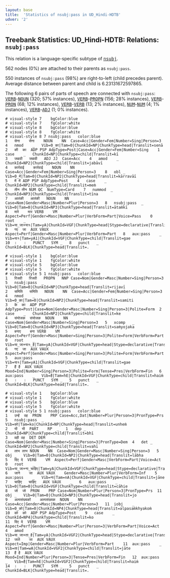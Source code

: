```yaml
---
layout: base
title:  'Statistics of nsubj:pass in UD_Hindi-HDTB'
udver: '2'
---
```


## Treebank Statistics: UD_Hindi-HDTB: Relations: `nsubj:pass`

This relation is a language-specific subtype of <tt><a href="hi_hdtb-dep-nsubj.html">nsubj</a></tt>.

562 nodes (0%) are attached to their parents as `nsubj:pass`.

550 instances of `nsubj:pass` (98%) are right-to-left (child precedes parent).
Average distance between parent and child is 6.23131672597865.

The following 6 pairs of parts of speech are connected with `nsubj:pass`: <tt><a href="hi_hdtb-pos-VERB.html">VERB</a></tt>-<tt><a href="hi_hdtb-pos-NOUN.html">NOUN</a></tt> (320; 57% instances), <tt><a href="hi_hdtb-pos-VERB.html">VERB</a></tt>-<tt><a href="hi_hdtb-pos-PROPN.html">PROPN</a></tt> (156; 28% instances), <tt><a href="hi_hdtb-pos-VERB.html">VERB</a></tt>-<tt><a href="hi_hdtb-pos-PRON.html">PRON</a></tt> (68; 12% instances), <tt><a href="hi_hdtb-pos-VERB.html">VERB</a></tt>-<tt><a href="hi_hdtb-pos-VERB.html">VERB</a></tt> (13; 2% instances), <tt><a href="hi_hdtb-pos-NUM.html">NUM</a></tt>-<tt><a href="hi_hdtb-pos-NUM.html">NUM</a></tt> (4; 1% instances), <tt><a href="hi_hdtb-pos-VERB.html">VERB</a></tt>-<tt><a href="hi_hdtb-pos-ADJ.html">ADJ</a></tt> (1; 0% instances).


~~~ conllu
# visual-style 7	bgColor:blue
# visual-style 7	fgColor:white
# visual-style 8	bgColor:blue
# visual-style 8	fgColor:white
# visual-style 8 7 nsubj:pass	color:blue
1	सेना	सेना	NOUN	NN	Case=Acc|Gender=Fem|Number=Sing|Person=3	4	nmod	_	Vib=0_का|Tam=0|ChunkId=NP|ChunkType=head|Translit=senā
2	की	का	ADP	PSP	AdpType=Post|Case=Acc|Gender=Fem|Number=Sing	1	case	_	ChunkId=NP|ChunkType=child|Translit=kī
3	जबावी	जबावी	ADJ	JJ	Case=Acc	4	amod	_	ChunkId=NP2|ChunkType=child|Translit=jabāvī
4	कार्रवाई	कार्रवाई	NOUN	NN	Case=Acc|Gender=Fem|Number=Sing|Person=3	8	obl	_	Vib=0_में|Tam=0|ChunkId=NP2|ChunkType=head|Translit=kārravāī
5	में	में	ADP	PSP	AdpType=Post	4	case	_	ChunkId=NP2|ChunkType=child|Translit=meṁ
6	तीन	तीन	NUM	QC	NumType=Card	7	nummod	_	ChunkId=NP3|ChunkType=child|Translit=tīna
7	आतंकी	आतंकी	NOUN	NN	Case=Nom|Gender=Masc|Number=Plur|Person=3	8	nsubj:pass	_	Vib=0|Tam=0|ChunkId=NP3|ChunkType=head|Translit=ātaṁkī
8	मारे	मार	VERB	VM	Aspect=Perf|Gender=Masc|Number=Plur|VerbForm=Part|Voice=Pass	0	root	_	Vib=या_जा+या१|Tam=yA|ChunkId=VGF|ChunkType=head|Stype=declarative|Translit=māre
9	गए	जा	AUX	VAUX	Aspect=Perf|Gender=Masc|Number=Plur|VerbForm=Part	8	aux:pass	_	Vib=या१|Tam=yA1|ChunkId=VGF|ChunkType=child|Translit=gae
10	।	।	PUNCT	SYM	_	8	punct	_	ChunkId=BLK|ChunkType=head|Translit=.

~~~


~~~ conllu
# visual-style 1	bgColor:blue
# visual-style 1	fgColor:white
# visual-style 5	bgColor:blue
# visual-style 5	fgColor:white
# visual-style 5 1 nsubj:pass	color:blue
1	रिजवी	रिजवी	PROPN	NNP	Case=Nom|Gender=Masc|Number=Sing|Person=3	5	nsubj:pass	_	Vib=0|Tam=0|ChunkId=NP|ChunkType=head|Translit=rijavī
2	समिति	समिति	NOUN	NN	Case=Acc|Gender=Fem|Number=Sing|Person=3	4	nmod	_	Vib=0_का|Tam=0|ChunkId=NP2|ChunkType=head|Translit=samiti
3	के	का	ADP	PSP	AdpType=Post|Case=Nom|Gender=Masc|Number=Sing|Person=3|Polite=Form	2	case	_	ChunkId=NP2|ChunkType=child|Translit=ke
4	संयोजक	संयोजक	NOUN	NN	Case=Nom|Gender=Masc|Number=Sing|Person=3	5	xcomp	_	Vib=0|Tam=0|ChunkId=NP3|ChunkType=head|Translit=saṁyojaka
5	बनाए	बना	VERB	VM	Aspect=Perf|Gender=Masc|Number=Sing|Person=3|Polite=Form|VerbForm=Part|Voice=Pass	0	root	_	Vib=या_जा+या१_है|Tam=yA|ChunkId=VGF|ChunkType=head|Stype=declarative|Translit=banāe
6	गए	जा	AUX	VAUX	Aspect=Perf|Gender=Masc|Number=Sing|Person=3|Polite=Form|VerbForm=Part	5	aux:pass	_	Vib=या१|Tam=yA1|ChunkId=VGF|ChunkType=child|Translit=gae
7	हैं	है	AUX	VAUX	Mood=Ind|Number=Sing|Person=3|Polite=Form|Tense=Pres|VerbForm=Fin	6	aux:pass	_	Vib=है|Tam=hE|ChunkId=VGF|ChunkType=child|Translit=haiṁ
8	।	।	PUNCT	SYM	_	5	punct	_	ChunkId=BLK|ChunkType=head|Translit=.

~~~


~~~ conllu
# visual-style 1	bgColor:blue
# visual-style 1	fgColor:white
# visual-style 5	bgColor:blue
# visual-style 5	fgColor:white
# visual-style 5 1 nsubj:pass	color:blue
1	उन्हें	वह	PRON	PRP	Case=Acc,Dat|Number=Plur|Person=3|PronType=Prs	5	nsubj:pass	_	Vib=को|Tam=ko|ChunkId=NP|ChunkType=head|Translit=unheṁ
2	भी	भी	PART	RP	_	1	dep	_	ChunkId=NP|ChunkType=child|Translit=bhī
3	वही	वह	DET	DEM	Case=Nom|Gender=Masc|Number=Sing|Person=3|PronType=Dem	4	det	_	ChunkId=NP2|ChunkType=child|Translit=vahī
4	लाभ	लाभ	NOUN	NN	Case=Nom|Gender=Masc|Number=Sing|Person=3	5	obj	_	Vib=0|Tam=0|ChunkId=NP2|ChunkType=head|Translit=lābha
5	दिए	दे	VERB	VM	Aspect=Perf|Gender=Masc|VerbForm=Part|Voice=Act	0	root	_	Vib=या_जा+ना_चाहिए|Tam=yA|ChunkId=VGF|ChunkType=head|Stype=declarative|Translit=die
6	जाने	जा	AUX	VAUX	Gender=Masc|Number=Plur|VerbForm=Inf	5	aux:pass	_	Vib=ना|Tam=nA|ChunkId=VGF|ChunkType=child|Translit=jāne
7	चाहिए	चाहिए	AUX	VAUX	_	6	aux:pass	_	Vib=0|Tam=0|ChunkId=VGF|ChunkType=child|Translit=cāhie
8	जो	जो	PRON	PRP	Case=Nom|Number=Plur|Person=3|PronType=Prs	11	obj	_	Vib=0|Tam=0|ChunkId=NP3|ChunkType=head|Translit=jo
9	अल्पसंख्यकों	अल्पसंख्यक	NOUN	NN	Case=Acc|Gender=Masc|Number=Plur|Person=3	11	iobj	_	Vib=0_को|Tam=0|ChunkId=NP4|ChunkType=head|Translit=alpasaṁkhyakoṁ
10	को	को	ADP	PSP	AdpType=Post	9	case	_	ChunkId=NP4|ChunkType=child|Translit=ko
11	दिए	दे	VERB	VM	Aspect=Perf|Gender=Masc|Number=Plur|Person=3|VerbForm=Part|Voice=Act	4	amod	_	Vib=या_जा+ता_है|Tam=yA|ChunkId=VGF2|ChunkType=head|Stype=declarative|Translit=die
12	जाते	जा	AUX	VAUX	Aspect=Imp|Gender=Masc|Number=Plur|VerbForm=Part	11	aux:pass	_	Vib=ता|Tam=wA|ChunkId=VGF2|ChunkType=child|Translit=jāte
13	हैं	है	AUX	VAUX	Mood=Ind|Number=Plur|Person=3|Tense=Pres|VerbForm=Fin	12	aux:pass	_	Vib=है|Tam=hE|ChunkId=VGF2|ChunkType=child|Translit=haiṁ
14	।	।	PUNCT	SYM	_	5	punct	_	ChunkId=BLK|ChunkType=head|Translit=.

~~~


